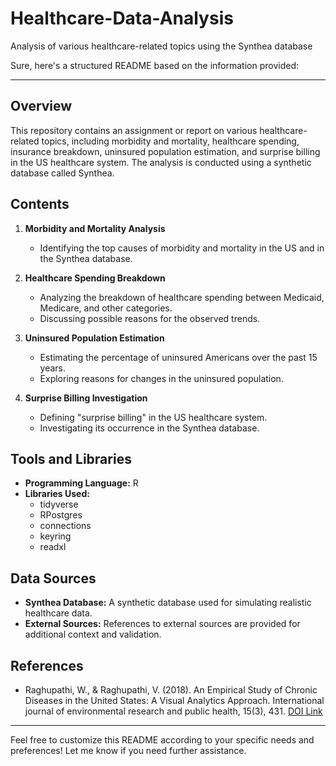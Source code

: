 # Healthcare-Data-Analysis
Analysis of various healthcare-related topics using the Synthea database

Sure, here's a structured README based on the information provided:

---
## Overview

This repository contains an assignment or report on various healthcare-related topics, including morbidity and mortality, healthcare spending, insurance breakdown, uninsured population estimation, and surprise billing in the US healthcare system. The analysis is conducted using a synthetic database called Synthea.

## Contents

1. **Morbidity and Mortality Analysis**
   - Identifying the top causes of morbidity and mortality in the US and in the Synthea database.

2. **Healthcare Spending Breakdown**
   - Analyzing the breakdown of healthcare spending between Medicaid, Medicare, and other categories.
   - Discussing possible reasons for the observed trends.

3. **Uninsured Population Estimation**
   - Estimating the percentage of uninsured Americans over the past 15 years.
   - Exploring reasons for changes in the uninsured population.

4. **Surprise Billing Investigation**
   - Defining "surprise billing" in the US healthcare system.
   - Investigating its occurrence in the Synthea database.

## Tools and Libraries

- **Programming Language:** R
- **Libraries Used:**
  - tidyverse
  - RPostgres
  - connections
  - keyring
  - readxl

## Data Sources

- **Synthea Database:** A synthetic database used for simulating realistic healthcare data.
- **External Sources:** References to external sources are provided for additional context and validation.

## References

- Raghupathi, W., & Raghupathi, V. (2018). An Empirical Study of Chronic Diseases in the United States: A Visual Analytics Approach. International journal of environmental research and public health, 15(3), 431. [DOI Link](https://doi.org/10.3390/ijerph15030431)

---

Feel free to customize this README according to your specific needs and preferences! Let me know if you need further assistance.
